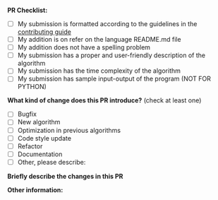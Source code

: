 
<!-- To ensure your PR is dealt with swiftly please check the following: -->
**PR Checklist:**
- [ ] My submission is formatted according to the guidelines in the [contributing guide](https://github.com/MakeContributions/DSA#contribution-guidelines)
- [ ] My addition is on refer on the language README.md file
- [ ] My addition does not have a spelling problem
- [ ] My submission has a proper and user-friendly description of the algorithm
- [ ] My submission has the time complexity of the algorithm
- [ ] My submission has sample input-output of the program (NOT FOR PYTHON)

<!-- PULL REQUEST TEMPLATE -->
<!-- (Update "[ ]" to "[x]" to check a box) -->

**What kind of change does this PR introduce?** (check at least one)

- [ ] Bugfix
- [ ] New algorithm
- [ ] Optimization in previous algorithms
- [ ] Code style update
- [ ] Refactor
- [ ] Documentation
- [ ] Other, please describe:

**Briefly describe the changes in this PR**

<!-- For example you can add algorithm name, language used to implement it and link to online implementation of it -->

**Other information:**
<!-- Add any additional info you want here -->
